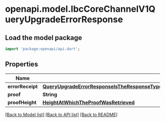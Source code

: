 # openapi.model.IbcCoreChannelV1QueryUpgradeErrorResponse

## Load the model package
```dart
import 'package:openapi/api.dart';
```

## Properties
Name | Type | Description | Notes
------------ | ------------- | ------------- | -------------
**errorReceipt** | [**QueryUpgradeErrorResponseIsTheResponseTypeForTheQueryQueryUpgradeErrorRPCMethodErrorReceipt**](QueryUpgradeErrorResponseIsTheResponseTypeForTheQueryQueryUpgradeErrorRPCMethodErrorReceipt.md) |  | [optional] 
**proof** | **String** |  | [optional] 
**proofHeight** | [**HeightAtWhichTheProofWasRetrieved**](HeightAtWhichTheProofWasRetrieved.md) |  | [optional] 

[[Back to Model list]](../README.md#documentation-for-models) [[Back to API list]](../README.md#documentation-for-api-endpoints) [[Back to README]](../README.md)



